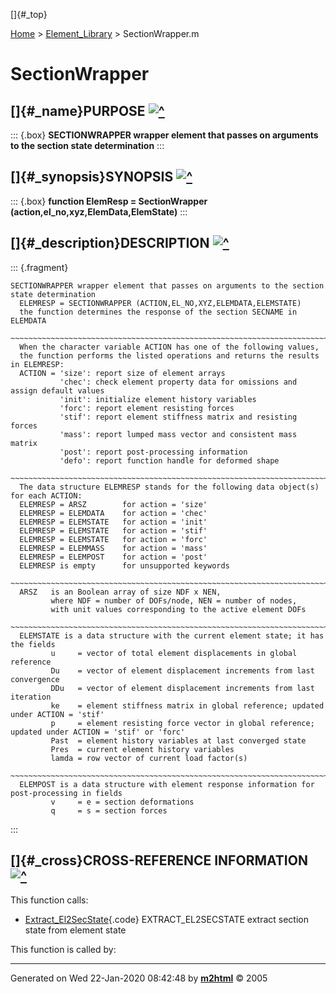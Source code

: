 []{#_top}

<div>

[Home](../FEDEASLab.html) \> [Element_Library](FEDEASLab.html) \>
SectionWrapper.m

</div>

# SectionWrapper

## []{#_name}PURPOSE [![\^](../up.png)](#_top)

::: {.box}
**SECTIONWRAPPER wrapper element that passes on arguments to the section
state determination**
:::

## []{#_synopsis}SYNOPSIS [![\^](../up.png)](#_top)

::: {.box}
**function ElemResp = SectionWrapper
(action,el_no,xyz,ElemData,ElemState)**
:::

## []{#_description}DESCRIPTION [![\^](../up.png)](#_top)

::: {.fragment}
``` {.comment}
SECTIONWRAPPER wrapper element that passes on arguments to the section state determination
  ELEMRESP = SECTIONWRAPPER (ACTION,EL_NO,XYZ,ELEMDATA,ELEMSTATE)
  the function determines the response of the section SECNAME in ELEMDATA
  ~~~~~~~~~~~~~~~~~~~~~~~~~~~~~~~~~~~~~~~~~~~~~~~~~~~~~~~~~~~~~~~~~~~~~~~~~~~~~~~~~~~~~~~~~
  When the character variable ACTION has one of the following values,
  the function performs the listed operations and returns the results in ELEMRESP:
  ACTION = 'size': report size of element arrays
           'chec': check element property data for omissions and assign default values
           'init': initialize element history variables
           'forc': report element resisting forces
           'stif': report element stiffness matrix and resisting forces
           'mass': report lumped mass vector and consistent mass matrix
           'post': report post-processing information
           'defo': report function handle for deformed shape
  ~~~~~~~~~~~~~~~~~~~~~~~~~~~~~~~~~~~~~~~~~~~~~~~~~~~~~~~~~~~~~~~~~~~~~~~~~~~~~~~~~~~~~~~~~
  The data structure ELEMRESP stands for the following data object(s) for each ACTION:
  ELEMRESP = ARSZ        for action = 'size' 
  ELEMRESP = ELEMDATA    for action = 'chec'
  ELEMRESP = ELEMSTATE   for action = 'init'
  ELEMRESP = ELEMSTATE   for action = 'stif'
  ELEMRESP = ELEMSTATE   for action = 'forc'
  ELEMRESP = ELEMMASS    for action = 'mass'
  ELEMRESP = ELEMPOST    for action = 'post'
  ELEMRESP is empty      for unsupported keywords
  ~~~~~~~~~~~~~~~~~~~~~~~~~~~~~~~~~~~~~~~~~~~~~~~~~~~~~~~~~~~~~~~~~~~~~~~~~~~~~~~~~~~~~~~~~
  ARSZ   is an Boolean array of size NDF x NEN,
         where NDF = number of DOFs/node, NEN = number of nodes,
         with unit values corresponding to the active element DOFs
  ~~~~~~~~~~~~~~~~~~~~~~~~~~~~~~~~~~~~~~~~~~~~~~~~~~~~~~~~~~~~~~~~~~~~~~~~~~~~~~~~~~~~~~~~~
  ELEMSTATE is a data structure with the current element state; it has the fields
         u     = vector of total element displacements in global reference
         Du    = vector of element displacement increments from last convergence
         DDu   = vector of element displacement increments from last iteration
         ke    = element stiffness matrix in global reference; updated under ACTION = 'stif'
         p     = element resisting force vector in global reference; updated under ACTION = 'stif' or 'forc'
         Past  = element history variables at last converged state
         Pres  = current element history variables
         lamda = row vector of current load factor(s)
  ~~~~~~~~~~~~~~~~~~~~~~~~~~~~~~~~~~~~~~~~~~~~~~~~~~~~~~~~~~~~~~~~~~~~~~~~~~~~~~~~~~~~~~~~~
  ELEMPOST is a data structure with element response information for post-processing in fields
         v     = e = section deformations
         q     = s = section forces
```
:::

## []{#_cross}CROSS-REFERENCE INFORMATION [![\^](../up.png)](#_top)

This function calls:

-   [Extract_El2SecState](Extract_El2SecState.html "function SecState = Extract_El2SecState (sec,ae,ElemState)"){.code}
    EXTRACT_EL2SECSTATE extract section state from element state

This function is called by:

------------------------------------------------------------------------

Generated on Wed 22-Jan-2020 08:42:48 by
**[m2html](http://www.artefact.tk/software/matlab/m2html/ "Matlab Documentation in HTML")**
© 2005

